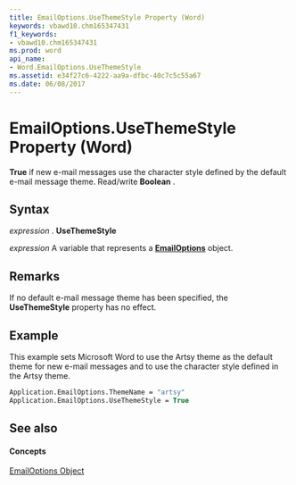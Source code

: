 ```yaml
---
title: EmailOptions.UseThemeStyle Property (Word)
keywords: vbawd10.chm165347431
f1_keywords:
- vbawd10.chm165347431
ms.prod: word
api_name:
- Word.EmailOptions.UseThemeStyle
ms.assetid: e34f27c6-4222-aa9a-dfbc-40c7c5c55a67
ms.date: 06/08/2017
---
```



# EmailOptions.UseThemeStyle Property (Word)

 **True** if new e-mail messages use the character style defined by the default e-mail message theme. Read/write **Boolean** .


## Syntax

 _expression_ . **UseThemeStyle**

 _expression_ A variable that represents a **[EmailOptions](Word.EmailOptions.md)** object.


## Remarks

If no default e-mail message theme has been specified, the  **UseThemeStyle** property has no effect.


## Example

This example sets Microsoft Word to use the Artsy theme as the default theme for new e-mail messages and to use the character style defined in the Artsy theme.


```vb
Application.EmailOptions.ThemeName = "artsy" 
Application.EmailOptions.UseThemeStyle = True
```


## See also


#### Concepts


[EmailOptions Object](Word.EmailOptions.md)

